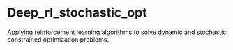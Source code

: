 # Deep_rl_stochastic_opt
Applying reinforcement learning algorithms to solve dynamic and stochastic constrained optimization problems.

